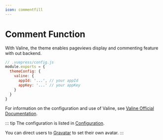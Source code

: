 ```yaml
---
icon: commentfill
---
```


# Comment Function

With Valine, the theme enables pageviews display and commenting feature with out backend.

```js
// .vuepress/config.js
module.exports = {
  themeConfig: {
    valine: {
      appId: '...', // your appId
      appKey: '...' // your appKey
    }
  }  
}
```

For information on the configuration and use of Valine, see [Valine Official Documentation](https://valine.js.org).

::: tip
The configuration is listed in [Configuration](../api/readme.md).

You can direct users to [Gravatar](http://cn.gravatar.com/) to set their own avatar.
:::
